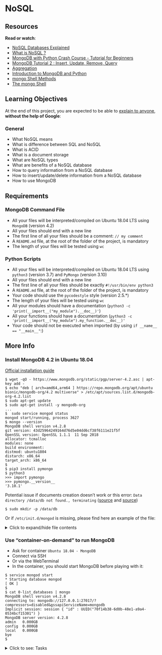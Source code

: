 # NoSQL

<h2>Resources</h2>

<p><strong>Read or watch</strong>:</p>

<ul>
<li><a href="/rltoken/0HR2bZ3XFJzkttuEVF5Rug" title="NoSQL Databases Explained" target="_blank">NoSQL Databases Explained</a> </li>
<li><a href="/rltoken/JGxz6PJsAN9cjBBT_WVCAg" title="What is NoSQL ?" target="_blank">What is NoSQL ?</a> </li>
<li><a href="/rltoken/PkdXgnfXUfJIk5iqf9Wp4A" title="MongoDB with Python Crash Course - Tutorial for Beginners" target="_blank">MongoDB with Python Crash Course - Tutorial for Beginners</a> </li>
<li><a href="/rltoken/y6ncfHy0Hn7uqaIyitWQRg" title="MongoDB Tutorial 2 : Insert, Update, Remove, Query" target="_blank">MongoDB Tutorial 2 : Insert, Update, Remove, Query</a> </li>
<li><a href="/rltoken/sIORcQADQT2Wf2opdMu30Q" title="Aggregation" target="_blank">Aggregation</a> </li>
<li><a href="/rltoken/BLt93wwWTkVQWVlSDerI1g" title="Introduction to MongoDB and Python" target="_blank">Introduction to MongoDB and Python</a> </li>
<li><a href="/rltoken/q-RfEFpmN-fGiX-SvmQjHA" title="mongo Shell Methods" target="_blank">mongo Shell Methods</a> </li>
<li><a href="/rltoken/fmrWM3wzfC2d2-WHqzzPBQ" title="The mongo Shell" target="_blank">The mongo Shell</a> </li>
</ul>

<h2>Learning Objectives</h2>

<p>At the end of this project, you are expected to be able to <a href="/rltoken/2Kw4G-iwbeaF3gBMQiUZJg" title="explain to anyone" target="_blank">explain to anyone</a>, <strong>without the help of Google</strong>:</p>

<h3>General</h3>

<ul>
<li>What NoSQL means</li>
<li>What is difference between SQL and NoSQL</li>
<li>What is ACID</li>
<li>What is a document storage</li>
<li>What are NoSQL types</li>
<li>What are benefits of a NoSQL database</li>
<li>How to query information from a NoSQL database</li>
<li>How to insert/update/delete information from a NoSQL database</li>
<li>How to use MongoDB</li>
</ul>

<h2>Requirements</h2>

<h3>MongoDB Command File</h3>

<ul>
<li>All your files will be interpreted/compiled on Ubuntu 18.04 LTS using <code>MongoDB</code> (version 4.2)</li>
<li>All your files should end with a new line</li>
<li>The first line of all your files should be a comment: <code>// my comment</code></li>
<li>A <code>README.md</code> file, at the root of the folder of the project, is mandatory</li>
<li>The length of your files will be tested using <code>wc</code></li>
</ul>

<h3>Python Scripts</h3>

<ul>
<li>All your files will be interpreted/compiled on Ubuntu 18.04 LTS using <code>python3</code> (version 3.7) and <code>PyMongo</code> (version 3.10)</li>
<li>All your files should end with a new line</li>
<li>The first line of all your files should be exactly <code>#!/usr/bin/env python3</code></li>
<li>A <code>README.md</code> file, at the root of the folder of the project, is mandatory</li>
<li>Your code should use the <code>pycodestyle</code> style (version 2.5.*)</li>
<li>The length of your files will be tested using <code>wc</code></li>
<li>All your modules should have a documentation (<code>python3 -c 'print(__import__("my_module").__doc__)'</code>)</li>
<li>All your functions should have a documentation (<code>python3 -c 'print(__import__("my_module").my_function.__doc__)'</code></li>
<li>Your code should not be executed when imported (by using <code>if __name__ == "__main__"</code>:)</li>
</ul>

<h2>More Info</h2>

<h3>Install MongoDB 4.2 in Ubuntu 18.04</h3>

<p><a href="/rltoken/mchw-5H4h95lL3Au_ETh_Q" title="Official installation guide" target="_blank">Official installation guide</a></p>

<pre><code>$ wget -qO - https://www.mongodb.org/static/pgp/server-4.2.asc | apt-key add -
$ echo "deb [ arch=amd64,arm64 ] https://repo.mongodb.org/apt/ubuntu bionic/mongodb-org/4.2 multiverse" > /etc/apt/sources.list.d/mongodb-org-4.2.list
$ sudo apt-get update
$ sudo apt-get install -y mongodb-org
...
$  sudo service mongod status
mongod start/running, process 3627
$ mongo --version
MongoDB shell version v4.2.8
git version: 43d25964249164d76d5e04dd6cf38f6111e21f5f
OpenSSL version: OpenSSL 1.1.1  11 Sep 2018
allocator: tcmalloc
modules: none
build environment:
distmod: ubuntu1804
distarch: x86_64
target_arch: x86_64
$
$ pip3 install pymongo
$ python3
>>> import pymongo
>>> pymongo.__version__
'3.10.1'
</code></pre>

<p>Potential issue if documents creation doesn’t work or this error: <code>Data directory /data/db not found., terminating</code> (<a href="/rltoken/Mpe5zmt_IlIraIzmQtfAIw" title="source" target="_blank">source</a> and <a href="/rltoken/omWrxp3WcrtN9SL1Mb-MCg" title="source" target="_blank">source</a>)</p>

<pre><code>$ sudo mkdir -p /data/db
</code></pre>

<p>Or if <code>/etc/init.d/mongod</code> is missing, please find here an example of the file:</p>

<details>
<summary>Click to expand/hide file contents</summary>
<pre><code>
#!/bin/sh
### BEGIN INIT INFO
# Provides:          mongod
# Required-Start:    $network $local_fs $remote_fs
# Required-Stop:     $network $local_fs $remote_fs
# Should-Start:      $named
# Should-Stop:
# Default-Start:     2 3 4 5
# Default-Stop:      0 1 6
# Short-Description: An object/document-oriented database
# Description:       MongoDB is a high-performance, open source, schema-free
#                    document-oriented data store that's easy to deploy, manage
#                    and use. It's network accessible, written in C++ and offers
#                    the following features:
#
#                       * Collection oriented storage - easy storage of object-
#                         style data
#                       * Full index support, including on inner objects
#                       * Query profiling
#                       * Replication and fail-over support
#                       * Efficient storage of binary data including large
#                         objects (e.g. videos)
#                       * Automatic partitioning for cloud-level scalability
#
#                    High performance, scalability, and reasonable depth of
#                    functionality are the goals for the project.
### END INIT INFO

PATH=/usr/local/sbin:/usr/local/bin:/sbin:/bin:/usr/sbin:/usr/bin
DAEMON=/usr/bin/mongod
DESC=database

NAME=mongod
# Defaults.  Can be overridden by the /etc/default/$NAME
# Other configuration options are located in $CONF file. See here for more:
# http://dochub.mongodb.org/core/configurationoptions
CONF=/etc/mongod.conf
PIDFILE=/var/run/$NAME.pid
ENABLE_MONGOD=yes

# Include mongodb defaults if available.
# All variables set before this point can be overridden by users, by
# setting them directly in the defaults file. Use this to explicitly
# override these values, at your own risk.
if [ -f /etc/default/$NAME ] ; then
. /etc/default/$NAME
fi

# Handle NUMA access to CPUs (SERVER-3574)
# This verifies the existence of numactl as well as testing that the command works
NUMACTL_ARGS="--interleave=all"
if which numactl >/dev/null 2>/dev/null && numactl $NUMACTL_ARGS ls / >/dev/null 2>/dev/null
then
NUMACTL="`which numactl` -- $NUMACTL_ARGS"
DAEMON_OPTS=${DAEMON_OPTS:-"--config $CONF"}
else
NUMACTL=""
DAEMON_OPTS="-- "${DAEMON_OPTS:-"--config $CONF"}
fi


if test ! -x $DAEMON; then
echo "Could not find $DAEMON"
exit 0
fi

if test "x$ENABLE_MONGOD" != "xyes"; then
exit 0
fi

. /lib/lsb/init-functions

STARTTIME=1
DIETIME=10                  # Time to wait for the server to die, in seconds
# If this value is set too low you might not
# let some servers to die gracefully and
# 'restart' will not work

DAEMONUSER=${DAEMONUSER:-mongodb}
DAEMONGROUP=${DAEMONGROUP:-mongodb}

set -e

running_pid() {
# Check if a given process pid's cmdline matches a given name
pid=$1
name=$2
[ -z "$pid" ] && return 1
[ ! -d /proc/$pid ] &&  return 1
cmd=`cat /proc/$pid/cmdline | tr "\000" "\n"|head -n 1 |cut -d : -f 1`
# Is this the expected server
[ "$cmd" != "$name" ] &&  return 1
return 0
}

running() {
# Check if the process is running looking at /proc
# (works for all users)

# No pidfile, probably no daemon present
[ ! -f "$PIDFILE" ] && return 1
pid=`cat $PIDFILE`
running_pid $pid $DAEMON || return 1
return 0
}

start_server() {
# Start the process using the wrapper
start-stop-daemon --background --start --quiet --pidfile $PIDFILE \
--make-pidfile --chuid $DAEMONUSER:$DAEMONGROUP \
--exec $NUMACTL $DAEMON $DAEMON_OPTS
errcode=$?
return $errcode
}

stop_server() {
# Stop the process using the wrapper
start-stop-daemon --stop --quiet --pidfile $PIDFILE \
--retry 300 \
--user $DAEMONUSER \
--exec $DAEMON
errcode=$?
return $errcode
}

force_stop() {
# Force the process to die killing it manually
[ ! -e "$PIDFILE" ] && return
if running ; then
kill -15 $pid
# Is it really dead?
sleep "$DIETIME"s
if running ; then
kill -9 $pid
sleep "$DIETIME"s
if running ; then
echo "Cannot kill $NAME (pid=$pid)!"
exit 1
fi
fi
fi
rm -f $PIDFILE
}


case "$1" in
start)
log_daemon_msg "Starting $DESC" "$NAME"
# Check if it's running first
if running ;  then
log_progress_msg "apparently already running"
log_end_msg 0
exit 0
fi
if start_server ; then
# NOTE: Some servers might die some time after they start,
# this code will detect this issue if STARTTIME is set
# to a reasonable value
[ -n "$STARTTIME" ] && sleep $STARTTIME # Wait some time
if  running ;  then
# It's ok, the server started and is running
log_end_msg 0
else
# It is not running after we did start
log_end_msg 1
fi
else
# Either we could not start it
log_end_msg 1
fi
;;
stop)
log_daemon_msg "Stopping $DESC" "$NAME"
if running ; then
# Only stop the server if we see it running
errcode=0
stop_server || errcode=$?
log_end_msg $errcode
else
# If it's not running don't do anything
log_progress_msg "apparently not running"
log_end_msg 0
exit 0
fi
;;
force-stop)
# First try to stop gracefully the program
$0 stop
if running; then
# If it's still running try to kill it more forcefully
log_daemon_msg "Stopping (force) $DESC" "$NAME"
errcode=0
force_stop || errcode=$?
log_end_msg $errcode
fi
;;
restart|force-reload)
log_daemon_msg "Restarting $DESC" "$NAME"
errcode=0
stop_server || errcode=$?
# Wait some sensible amount, some server need this
[ -n "$DIETIME" ] && sleep $DIETIME
start_server || errcode=$?
[ -n "$STARTTIME" ] && sleep $STARTTIME
running || errcode=$?
log_end_msg $errcode
;;
status)

log_daemon_msg "Checking status of $DESC" "$NAME"
if running ;  then
log_progress_msg "running"
log_end_msg 0
else
log_progress_msg "apparently not running"
log_end_msg 1
exit 1
fi
;;
# MongoDB can't reload its configuration.
reload)
log_warning_msg "Reloading $NAME daemon: not implemented, as the daemon"
log_warning_msg "cannot re-read the config file (use restart)."
;;

*)
N=/etc/init.d/$NAME
echo "Usage: $N {start|stop|force-stop|restart|force-reload|status}" >&2
exit 1
;;
esac

exit 0
</code></pre>
</details>

<h3>Use “container-on-demand” to run MongoDB</h3>

<ul>
<li>Ask for container <code>Ubuntu 18.04 - MongoDB</code></li>
<li>Connect via SSH</li>
<li>Or via the WebTerminal</li>
<li>In the container, you should start MongoDB before playing with it:</li>
</ul>

<pre><code>$ service mongod start
* Starting database mongod                                              [ OK ]
$
$ cat 0-list_databases | mongo
MongoDB shell version v4.2.8
connecting to: mongodb://127.0.0.1:27017/?compressors=disabled&gssapiServiceName=mongodb
Implicit session: session { "id" : UUID("70f14b38-6d0b-48e1-a9a4-0534bcf15301") }
MongoDB server version: 4.2.8
admin   0.000GB
config  0.000GB
local   0.000GB
bye
$
</code></pre>


<details>
<summary>Click to see: Tasks</summary>

<h3 class="panel-title">
0. List all databases
</h3>

Write a script that lists all databases in MongoDB.</p>

<pre><code>guillaume@ubuntu:~/$ cat 0-list_databases | mongo
MongoDB shell version v3.6.3
connecting to: mongodb://127.0.0.1:27017
MongoDB server version: 3.6.3
admin        0.000GB
config       0.000GB
local        0.000GB
logs         0.005GB
bye
guillaume@ubuntu:~/$
</code></pre>

</div>

<div class="list-group">
<!-- Task URLs -->

<!-- Technical information -->
<div class="list-group-item">
<p><strong>Repo:</strong></p>
<ul>
<li>GitHub repository: <code>holbertonschool-web_back_end</code></li>
<li>Directory: <code>NoSQL</code></li>
<li>File: <code>0-list_databases</code></li>
</ul>
</div>

<h3 class="panel-title">
1. Create a database
</h3>

Write a script that creates or uses the database <code>my_db</code>:</p>

<pre><code>guillaume@ubuntu:~/$ cat 0-list_databases | mongo
MongoDB shell version v3.6.3
connecting to: mongodb://127.0.0.1:27017
MongoDB server version: 3.6.3
admin        0.000GB
config       0.000GB
local        0.000GB
logs         0.005GB
bye
guillaume@ubuntu:~/$
guillaume@ubuntu:~/$ cat 1-use_or_create_database | mongo
MongoDB shell version v3.6.3
connecting to: mongodb://127.0.0.1:27017
MongoDB server version: 3.6.3
switched to db my_db
bye
guillaume@ubuntu:~/$
</code></pre>

</div>

<div class="list-group">
<!-- Task URLs -->

<!-- Technical information -->
<div class="list-group-item">
<p><strong>Repo:</strong></p>
<ul>
<li>GitHub repository: <code>holbertonschool-web_back_end</code></li>
<li>Directory: <code>NoSQL</code></li>
<li>File: <code>1-use_or_create_database</code></li>
</ul>
</div>

<h3 class="panel-title">
2. Insert document
</h3>

Write a script that inserts a document in the collection <code>school</code>:</p>

<ul>
<li>The document must have one attribute <code>name</code> with value “Holberton school”</li>
<li>The database name will be passed as option of <code>mongo</code> command</li>
</ul>

<pre><code>guillaume@ubuntu:~/$ cat 2-insert | mongo my_db
MongoDB shell version v3.6.3
connecting to: mongodb://127.0.0.1:27017/my_db
MongoDB server version: 3.6.3
WriteResult({ "nInserted" : 1 })
bye
guillaume@ubuntu:~/$
</code></pre>

</div>

<div class="list-group">
<!-- Task URLs -->

<!-- Technical information -->
<div class="list-group-item">
<p><strong>Repo:</strong></p>
<ul>
<li>GitHub repository: <code>holbertonschool-web_back_end</code></li>
<li>Directory: <code>NoSQL</code></li>
<li>File: <code>2-insert</code></li>
</ul>
</div>

<h3 class="panel-title">
3. All documents
</h3>

Write a script that lists all documents in the collection <code>school</code>:</p>

<ul>
<li>The database name will be passed as option of <code>mongo</code> command</li>
</ul>

<pre><code>guillaume@ubuntu:~/$ cat 3-all | mongo my_db
MongoDB shell version v3.6.3
connecting to: mongodb://127.0.0.1:27017/my_db
MongoDB server version: 3.6.3
{ "_id" : ObjectId("5a8fad532b69437b63252406"), "name" : "Holberton school" }
bye
guillaume@ubuntu:~/$
</code></pre>

</div>

<div class="list-group">
<!-- Task URLs -->

<!-- Technical information -->
<div class="list-group-item">
<p><strong>Repo:</strong></p>
<ul>
<li>GitHub repository: <code>holbertonschool-web_back_end</code></li>
<li>Directory: <code>NoSQL</code></li>
<li>File: <code>3-all</code></li>
</ul>
</div>

<h3 class="panel-title">
4. All matches
</h3>

Write a script that lists all documents with <code>name="Holberton school"</code> in the collection <code>school</code>:</p>

<ul>
<li>The database name will be passed as option of <code>mongo</code> command</li>
</ul>

<pre><code>guillaume@ubuntu:~/$ cat 4-match | mongo my_db
MongoDB shell version v3.6.3
connecting to: mongodb://127.0.0.1:27017/my_db
MongoDB server version: 3.6.3
{ "_id" : ObjectId("5a8fad532b69437b63252406"), "name" : "Holberton school" }
bye
guillaume@ubuntu:~/$
</code></pre>

</div>

<div class="list-group">
<!-- Task URLs -->

<!-- Technical information -->
<div class="list-group-item">
<p><strong>Repo:</strong></p>
<ul>
<li>GitHub repository: <code>holbertonschool-web_back_end</code></li>
<li>Directory: <code>NoSQL</code></li>
<li>File: <code>4-match</code></li>
</ul>
</div>

<h3 class="panel-title">
5. Count
</h3>

Write a script that displays the number of documents in the collection <code>school</code>:</p>

<ul>
<li>The database name will be passed as option of <code>mongo</code> command</li>
</ul>

<pre><code>guillaume@ubuntu:~/$ cat 5-count | mongo my_db
MongoDB shell version v3.6.3
connecting to: mongodb://127.0.0.1:27017/my_db
MongoDB server version: 3.6.3
1
bye
guillaume@ubuntu:~/$
</code></pre>

</div>

<div class="list-group">
<!-- Task URLs -->

<!-- Technical information -->
<div class="list-group-item">
<p><strong>Repo:</strong></p>
<ul>
<li>GitHub repository: <code>holbertonschool-web_back_end</code></li>
<li>Directory: <code>NoSQL</code></li>
<li>File: <code>5-count</code></li>
</ul>
</div>

<h3 class="panel-title">
6. Update
</h3>

Write a script that adds a new attribute to a document in the collection <code>school</code>:</p>

<ul>
<li>The script should update only document with <code>name="Holberton school"</code> (all of them)</li>
<li>The update should add the attribute <code>address</code> with the value “972 Mission street”</li>
<li>The database name will be passed as option of <code>mongo</code> command</li>
</ul>

<pre><code>guillaume@ubuntu:~/$ cat 6-update | mongo my_db
MongoDB shell version v3.6.3
connecting to: mongodb://127.0.0.1:27017/my_db
MongoDB server version: 3.6.3
WriteResult({ "nMatched" : 1, "nUpserted" : 0, "nModified" : 1 })
bye
guillaume@ubuntu:~/$
guillaume@ubuntu:~/$ cat 4-match | mongo my_db
MongoDB shell version v3.6.3
connecting to: mongodb://127.0.0.1:27017/my_db
MongoDB server version: 3.6.3
{ "_id" : ObjectId("5a8fad532b69437b63252406"), "name" : "Holberton school", "address" : "972 Mission street" }
bye
guillaume@ubuntu:~/$
</code></pre>

</div>

<div class="list-group">
<!-- Task URLs -->

<!-- Technical information -->
<div class="list-group-item">
<p><strong>Repo:</strong></p>
<ul>
<li>GitHub repository: <code>holbertonschool-web_back_end</code></li>
<li>Directory: <code>NoSQL</code></li>
<li>File: <code>6-update</code></li>
</ul>
</div>

<h3 class="panel-title">
7. Delete by match
</h3>

Write a script that deletes all documents with <code>name="Holberton school"</code> in the collection <code>school</code>:</p>

<ul>
<li>The database name will be passed as option of <code>mongo</code> command</li>
</ul>

<pre><code>guillaume@ubuntu:~/$ cat 7-delete | mongo my_db
MongoDB shell version v3.6.3
connecting to: mongodb://127.0.0.1:27017/my_db
MongoDB server version: 3.6.3
{ "acknowledged" : true, "deletedCount" : 1 }
bye
guillaume@ubuntu:~/$
guillaume@ubuntu:~/$ cat 4-match | mongo my_db
MongoDB shell version v3.6.3
connecting to: mongodb://127.0.0.1:27017/my_db
MongoDB server version: 3.6.3
bye
guillaume@ubuntu:~/$
</code></pre>

</div>

<div class="list-group">
<!-- Task URLs -->

<!-- Technical information -->
<div class="list-group-item">
<p><strong>Repo:</strong></p>
<ul>
<li>GitHub repository: <code>holbertonschool-web_back_end</code></li>
<li>Directory: <code>NoSQL</code></li>
<li>File: <code>7-delete</code></li>
</ul>
</div>

<h3 class="panel-title">
8. List all documents in Python
</h3>

Write a Python function that lists all documents in a collection:</p>

<ul>
<li>Prototype: <code>def list_all(mongo_collection):</code></li>
<li>Return an empty list if no document in the collection</li>
<li><code>mongo_collection</code> will be the <code>pymongo</code> collection object</li>
</ul>

<pre><code>guillaume@ubuntu:~/$ cat 8-main.py
#!/usr/bin/env python3
""" 8-main """
from pymongo import MongoClient
list_all = __import__('8-all').list_all

if __name__ == "__main__":
client = MongoClient('mongodb://127.0.0.1:27017')
school_collection = client.my_db.school
schools = list_all(school_collection)
for school in schools:
print("[{}] {}".format(school.get('_id'), school.get('name')))

guillaume@ubuntu:~/$
guillaume@ubuntu:~/$ ./8-main.py
[5a8f60cfd4321e1403ba7ab9] Holberton school
[5a8f60cfd4321e1403ba7aba] UCSD
guillaume@ubuntu:~/$
</code></pre>

</div>

<div class="list-group">
<!-- Task URLs -->

<!-- Technical information -->
<div class="list-group-item">
<p><strong>Repo:</strong></p>
<ul>
<li>GitHub repository: <code>holbertonschool-web_back_end</code></li>
<li>Directory: <code>NoSQL</code></li>
<li>File: <code>8-all.py</code></li>
</ul>
</div>

<h3 class="panel-title">
9. Insert a document in Python
</h3>

Write a Python function that inserts a new document in a collection based on <code>kwargs</code>:</p>

<ul>
<li>Prototype: <code>def insert_school(mongo_collection, **kwargs):</code></li>
<li><code>mongo_collection</code> will be the <code>pymongo</code> collection object</li>
<li>Returns the new <code>_id</code></li>
</ul>

<pre><code>guillaume@ubuntu:~/$ cat 9-main.py
#!/usr/bin/env python3
""" 9-main """
from pymongo import MongoClient
list_all = __import__('8-all').list_all
insert_school = __import__('9-insert_school').insert_school

if __name__ == "__main__":
client = MongoClient('mongodb://127.0.0.1:27017')
school_collection = client.my_db.school
new_school_id = insert_school(school_collection, name="UCSF", address="505 Parnassus Ave")
print("New school created: {}".format(new_school_id))

schools = list_all(school_collection)
for school in schools:
print("[{}] {} {}".format(school.get('_id'), school.get('name'), school.get('address', "")))

guillaume@ubuntu:~/$
guillaume@ubuntu:~/$ ./9-main.py
New school created: 5a8f60cfd4321e1403ba7abb
[5a8f60cfd4321e1403ba7ab9] Holberton school
[5a8f60cfd4321e1403ba7aba] UCSD
[5a8f60cfd4321e1403ba7abb] UCSF 505 Parnassus Ave
guillaume@ubuntu:~/$
</code></pre>

</div>

<div class="list-group">
<!-- Task URLs -->

<!-- Technical information -->
<div class="list-group-item">
<p><strong>Repo:</strong></p>
<ul>
<li>GitHub repository: <code>holbertonschool-web_back_end</code></li>
<li>Directory: <code>NoSQL</code></li>
<li>File: <code>9-insert_school.py</code></li>
</ul>
</div>

<h3 class="panel-title">
10. Change school topics
</h3>

Write a Python function that changes all topics of a school document based on the name:</p>

<ul>
<li>Prototype: <code>def update_topics(mongo_collection, name, topics):</code></li>
<li><code>mongo_collection</code> will be the <code>pymongo</code> collection object</li>
<li><code>name</code> (string) will be the school name to update</li>
<li><code>topics</code> (list of strings) will be the list of topics approached in the school</li>
</ul>

<pre><code>guillaume@ubuntu:~/$ cat 10-main.py
#!/usr/bin/env python3
""" 10-main """
from pymongo import MongoClient
list_all = __import__('8-all').list_all
update_topics = __import__('10-update_topics').update_topics

if __name__ == "__main__":
client = MongoClient('mongodb://127.0.0.1:27017')
school_collection = client.my_db.school
update_topics(school_collection, "Holberton school", ["Sys admin", "AI", "Algorithm"])

schools = list_all(school_collection)
for school in schools:
print("[{}] {} {}".format(school.get('_id'), school.get('name'), school.get('topics', "")))

update_topics(school_collection, "Holberton school", ["iOS"])

schools = list_all(school_collection)
for school in schools:
print("[{}] {} {}".format(school.get('_id'), school.get('name'), school.get('topics', "")))

guillaume@ubuntu:~/$
guillaume@ubuntu:~/$ ./10-main.py
[5a8f60cfd4321e1403ba7abb] UCSF
[5a8f60cfd4321e1403ba7aba] UCSD
[5a8f60cfd4321e1403ba7ab9] Holberton school ['Sys admin', 'AI', 'Algorithm']
[5a8f60cfd4321e1403ba7abb] UCSF
[5a8f60cfd4321e1403ba7aba] UCSD
[5a8f60cfd4321e1403ba7ab9] Holberton school ['iOS']
guillaume@ubuntu:~/$
</code></pre>

</div>

<div class="list-group">
<!-- Task URLs -->

<!-- Technical information -->
<div class="list-group-item">
<p><strong>Repo:</strong></p>
<ul>
<li>GitHub repository: <code>holbertonschool-web_back_end</code></li>
<li>Directory: <code>NoSQL</code></li>
<li>File: <code>10-update_topics.py</code></li>
</ul>
</div>

<h3 class="panel-title">
11. Where can I learn Python?
</h3>

Write a Python function that returns the list of school having a specific topic:</p>

<ul>
<li>Prototype: <code>def schools_by_topic(mongo_collection, topic):</code></li>
<li><code>mongo_collection</code> will be the <code>pymongo</code> collection object</li>
<li><code>topic</code> (string) will be topic searched</li>
</ul>

<pre><code>guillaume@ubuntu:~/$ cat 11-main.py
#!/usr/bin/env python3
""" 11-main """
from pymongo import MongoClient
list_all = __import__('8-all').list_all
insert_school = __import__('9-insert_school').insert_school
schools_by_topic = __import__('11-schools_by_topic').schools_by_topic

if __name__ == "__main__":
client = MongoClient('mongodb://127.0.0.1:27017')
school_collection = client.my_db.school

j_schools = [
{ 'name': "Holberton school", 'topics': ["Algo", "C", "Python", "React"]},
{ 'name': "UCSF", 'topics': ["Algo", "MongoDB"]},
{ 'name': "UCLA", 'topics': ["C", "Python"]},
{ 'name': "UCSD", 'topics': ["Cassandra"]},
{ 'name': "Stanford", 'topics': ["C", "React", "Javascript"]}
]
for j_school in j_schools:
insert_school(school_collection, **j_school)

schools = schools_by_topic(school_collection, "Python")
for school in schools:
print("[{}] {} {}".format(school.get('_id'), school.get('name'), school.get('topics', "")))

guillaume@ubuntu:~/$
guillaume@ubuntu:~/$ ./11-main.py
[5a90731fd4321e1e5a3f53e3] Holberton school ['Algo', 'C', 'Python', 'React']
[5a90731fd4321e1e5a3f53e5] UCLA ['C', 'Python']
guillaume@ubuntu:~/$
</code></pre>

</div>

<div class="list-group">
<!-- Task URLs -->

<!-- Technical information -->
<div class="list-group-item">
<p><strong>Repo:</strong></p>
<ul>
<li>GitHub repository: <code>holbertonschool-web_back_end</code></li>
<li>Directory: <code>NoSQL</code></li>
<li>File: <code>11-schools_by_topic.py</code></li>
</ul>
</div>

<h3 class="panel-title">
12. Log stats
</h3>

Write a Python script that provides some stats about Nginx logs stored in MongoDB:</p>

<ul>
<li>Database: <code>logs</code></li>
<li>Collection: <code>nginx</code></li>
<li>Display (same as the example):

<ul>
<li>first line: <code>x logs</code> where <code>x</code> is the number of documents in this collection</li>
<li>second line: <code>Methods:</code></li>
<li>5 lines with the number of documents with the <code>method</code> = <code>["GET", "POST", "PUT", "PATCH", "DELETE"]</code> in this order (see example below - warning: it’s a tabulation before each line) </li>
<li>one line with the number of documents with:

<ul>
<li><code>method=GET</code></li>
<li><code>path=/status</code></li>
</ul></li>
</ul></li>
</ul>

<p>You can use this dump as data sample: <a href="https://s3.eu-west-3.amazonaws.com/hbtn.intranet/uploads/misc/2020/6/645541f867bb79ae47b7a80922e9a48604a569b9.zip?X-Amz-Algorithm=AWS4-HMAC-SHA256&X-Amz-Credential=AKIA4MYA5JM5DUTZGMZG%2F20240108%2Feu-west-3%2Fs3%2Faws4_request&X-Amz-Date=20240108T094127Z&X-Amz-Expires=345600&X-Amz-SignedHeaders=host&X-Amz-Signature=549e4bd8b20cdff264a8efe94c185e12939961555f0166d74f140ea6c74d1bd0" title="dump.zip" target="_blank">dump.zip</a> </p>

<p>The output of your script <strong>must be exactly the same as the example</strong></p>

<pre><code>guillaume@ubuntu:~/$ curl -o dump.zip -s "https://s3.eu-west-3.amazonaws.com/hbtn.intranet.project.files/holbertonschool-webstack/411/dump.zip"
guillaume@ubuntu:~/$
guillaume@ubuntu:~/$ unzip dump.zip
Archive:  dump.zip
creating: dump/
creating: dump/logs/
inflating: dump/logs/nginx.metadata.json
inflating: dump/logs/nginx.bson
guillaume@ubuntu:~/$
guillaume@ubuntu:~/$ mongorestore dump
2018-02-23T20:12:37.807+0000    preparing collections to restore from
2018-02-23T20:12:37.816+0000    reading metadata for logs.nginx from dump/logs/nginx.metadata.json
2018-02-23T20:12:37.825+0000    restoring logs.nginx from dump/logs/nginx.bson
2018-02-23T20:12:40.804+0000    [##......................]  logs.nginx  1.21MB/13.4MB  (9.0%)
2018-02-23T20:12:43.803+0000    [#####...................]  logs.nginx  2.88MB/13.4MB  (21.4%)
2018-02-23T20:12:46.803+0000    [#######.................]  logs.nginx  4.22MB/13.4MB  (31.4%)
2018-02-23T20:12:49.803+0000    [##########..............]  logs.nginx  5.73MB/13.4MB  (42.7%)
2018-02-23T20:12:52.803+0000    [############............]  logs.nginx  7.23MB/13.4MB  (53.8%)
2018-02-23T20:12:55.803+0000    [###############.........]  logs.nginx  8.53MB/13.4MB  (63.5%)
2018-02-23T20:12:58.803+0000    [#################.......]  logs.nginx  10.1MB/13.4MB  (74.9%)
2018-02-23T20:13:01.803+0000    [####################....]  logs.nginx  11.3MB/13.4MB  (83.9%)
2018-02-23T20:13:04.803+0000    [######################..]  logs.nginx  12.8MB/13.4MB  (94.9%)
2018-02-23T20:13:06.228+0000    [########################]  logs.nginx  13.4MB/13.4MB  (100.0%)
2018-02-23T20:13:06.230+0000    no indexes to restore
2018-02-23T20:13:06.231+0000    finished restoring logs.nginx (94778 documents)
2018-02-23T20:13:06.232+0000    done
guillaume@ubuntu:~/$
guillaume@ubuntu:~/$ ./12-log_stats.py
94778 logs
Methods:
method GET: 93842
method POST: 229
method PUT: 0
method PATCH: 0
method DELETE: 0
47415 status check
guillaume@ubuntu:~/$
</code></pre>

</div>

<div class="list-group">
<!-- Task URLs -->

<!-- Technical information -->
<div class="list-group-item">
<p><strong>Repo:</strong></p>
<ul>
<li>GitHub repository: <code>holbertonschool-web_back_end</code></li>
<li>Directory: <code>NoSQL</code></li>
<li>File: <code>12-log_stats.py</code></li>
</ul>
</div>

</details>
